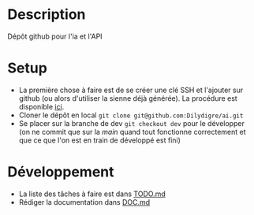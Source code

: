 # Description

Dépôt github pour l'ia et l'API

# Setup

- La première chose à faire est de se créer une clé SSH et l'ajouter sur github (ou alors d'utiliser la sienne déjà générée).
La procédure est disponible [ici](https://docs.github.com/en/authentication/connecting-to-github-with-ssh/generating-a-new-ssh-key-and-adding-it-to-the-ssh-agent).
- Cloner le dépôt en local `git clone git@github.com:Dilydigre/ai.git`
- Se placer sur la branche de dev `git checkout dev` pour le développer (on ne commit que sur la *main* quand tout fonctionne correctement et que ce que l'on est en train de développé est fini)

# Développement

- La liste des tâches à faire est dans [TODO.md](TODO.md)
- Rédiger la documentation dans [DOC.md](DOC.md)